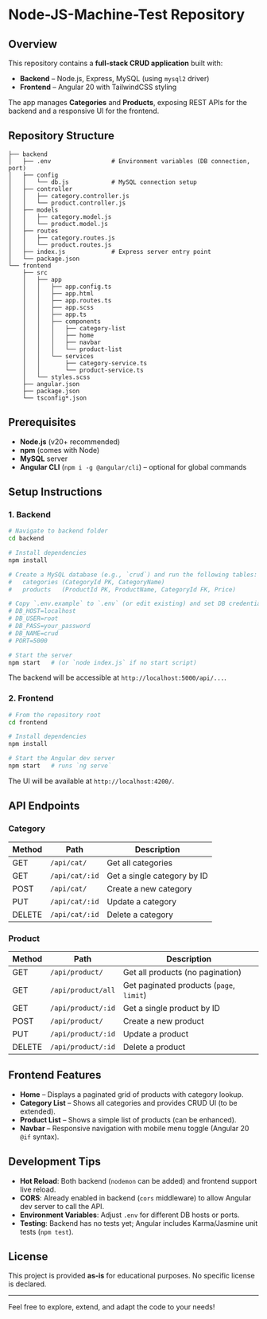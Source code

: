 # Node-JS-Machine-Test Repository

## Overview

This repository contains a **full‑stack CRUD application** built with:

- **Backend** – Node.js, Express, MySQL (using `mysql2` driver)
- **Frontend** – Angular 20 with TailwindCSS styling

The app manages **Categories** and **Products**, exposing REST APIs for the backend and a responsive UI for the frontend.

## Repository Structure

```
├── backend
│   ├── .env                 # Environment variables (DB connection, port)
│   ├── config
│   │   └── db.js            # MySQL connection setup
│   ├── controller
│   │   ├── category.controller.js
│   │   └── product.controller.js
│   ├── models
│   │   ├── category.model.js
│   │   └── product.model.js
│   ├── routes
│   │   ├── category.routes.js
│   │   └── product.routes.js
│   ├── index.js             # Express server entry point
│   └── package.json
└── frontend
    ├── src
    │   ├── app
    │   │   ├── app.config.ts
    │   │   ├── app.html
    │   │   ├── app.routes.ts
    │   │   ├── app.scss
    │   │   ├── app.ts
    │   │   ├── components
    │   │   │   ├── category-list
    │   │   │   ├── home
    │   │   │   ├── navbar
    │   │   │   └── product-list
    │   │   └── services
    │   │       ├── category-service.ts
    │   │       └── product-service.ts
    │   └── styles.scss
    ├── angular.json
    ├── package.json
    └── tsconfig*.json
```

## Prerequisites

- **Node.js** (v20+ recommended)
- **npm** (comes with Node)
- **MySQL** server
- **Angular CLI** (`npm i -g @angular/cli`) – optional for global commands

## Setup Instructions

### 1. Backend

```bash
# Navigate to backend folder
cd backend

# Install dependencies
npm install

# Create a MySQL database (e.g., `crud`) and run the following tables:
#   categories (CategoryId PK, CategoryName)
#   products   (ProductId PK, ProductName, CategoryId FK, Price)

# Copy `.env.example` to `.env` (or edit existing) and set DB credentials:
# DB_HOST=localhost
# DB_USER=root
# DB_PASS=your_password
# DB_NAME=crud
# PORT=5000

# Start the server
npm start   # (or `node index.js` if no start script)
```

The backend will be accessible at `http://localhost:5000/api/...`.

### 2. Frontend

```bash
# From the repository root
cd frontend

# Install dependencies
npm install

# Start the Angular dev server
npm start   # runs `ng serve`
```

The UI will be available at `http://localhost:4200/`.

## API Endpoints

### Category

| Method | Path               | Description                     |
|--------|--------------------|---------------------------------|
| GET    | `/api/cat/`        | Get all categories              |
| GET    | `/api/cat/:id`     | Get a single category by ID     |
| POST   | `/api/cat/`        | Create a new category           |
| PUT    | `/api/cat/:id`     | Update a category               |
| DELETE | `/api/cat/:id`     | Delete a category               |

### Product

| Method | Path                     | Description                               |
|--------|--------------------------|-------------------------------------------|
| GET    | `/api/product/`          | Get all products (no pagination)          |
| GET    | `/api/product/all`       | Get paginated products (`page`, `limit`)  |
| GET    | `/api/product/:id`       | Get a single product by ID                |
| POST   | `/api/product/`          | Create a new product                      |
| PUT    | `/api/product/:id`       | Update a product                          |
| DELETE | `/api/product/:id`       | Delete a product                          |

## Frontend Features

- **Home** – Displays a paginated grid of products with category lookup.
- **Category List** – Shows all categories and provides CRUD UI (to be extended).
- **Product List** – Shows a simple list of products (can be enhanced).
- **Navbar** – Responsive navigation with mobile menu toggle (Angular 20 `@if` syntax).

## Development Tips

- **Hot Reload**: Both backend (`nodemon` can be added) and frontend support live reload.
- **CORS**: Already enabled in backend (`cors` middleware) to allow Angular dev server to call the API.
- **Environment Variables**: Adjust `.env` for different DB hosts or ports.
- **Testing**: Backend has no tests yet; Angular includes Karma/Jasmine unit tests (`npm test`).

## License

This project is provided **as‑is** for educational purposes. No specific license is declared.

--- 

Feel free to explore, extend, and adapt the code to your needs!
